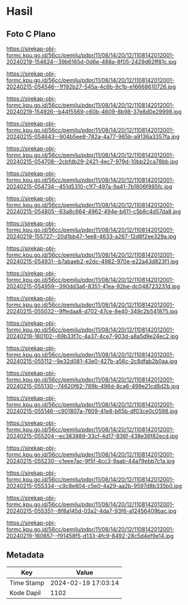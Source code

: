 # Hasil

## Foto C Plano

https://sirekap-obj-formc.kpu.go.id/56cc/pemilu/pdpr/11/08/14/20/12/1108142012001-20240219-154624--39b6165d-0d6e-488a-8f05-2429d62ff81c.jpg

https://sirekap-obj-formc.kpu.go.id/56cc/pemilu/pdpr/11/08/14/20/12/1108142012001-20240215-054546--1f192b27-545a-4c6b-9c1b-e16668610726.jpg

https://sirekap-obj-formc.kpu.go.id/56cc/pemilu/pdpr/11/08/14/20/12/1108142012001-20240219-154926--b44f5569-c60b-4609-8b98-37e8d0e29998.jpg

https://sirekap-obj-formc.kpu.go.id/56cc/pemilu/pdpr/11/08/14/20/12/1108142012001-20240215-054643--904b5ee8-782a-4a77-965b-a9136a3357fa.jpg

https://sirekap-obj-formc.kpu.go.id/56cc/pemilu/pdpr/11/08/14/20/12/1108142012001-20240215-054708--2cbfdb29-2421-4ec7-979d-10bb22ca78bb.jpg

https://sirekap-obj-formc.kpu.go.id/56cc/pemilu/pdpr/11/08/14/20/12/1108142012001-20240215-054734--451d5310-c1f7-497a-9a41-7b1806f985fc.jpg

https://sirekap-obj-formc.kpu.go.id/56cc/pemilu/pdpr/11/08/14/20/12/1108142012001-20240215-054805--63a8c664-4962-494e-b611-c5b8c4d57da8.jpg

https://sirekap-obj-formc.kpu.go.id/56cc/pemilu/pdpr/11/08/14/20/12/1108142012001-20240219-155727--20d1bb47-1ee8-4633-a267-12d8f2ee329a.jpg

https://sirekap-obj-formc.kpu.go.id/56cc/pemilu/pdpr/11/08/14/20/12/1108142012001-20240215-054931--b7abaeb2-e2dc-4982-970e-e22a43d823f1.jpg

https://sirekap-obj-formc.kpu.go.id/56cc/pemilu/pdpr/11/08/14/20/12/1108142012001-20240215-054959--390dd3a6-8351-41ea-92be-dc048723231d.jpg

https://sirekap-obj-formc.kpu.go.id/56cc/pemilu/pdpr/11/08/14/20/12/1108142012001-20240215-055032--9ffedaa8-d702-47ce-8e40-349c2b541875.jpg

https://sirekap-obj-formc.kpu.go.id/56cc/pemilu/pdpr/11/08/14/20/12/1108142012001-20240219-160102--69b33f7c-4a37-4ce7-903d-a8a5d9e24ec2.jpg

https://sirekap-obj-formc.kpu.go.id/56cc/pemilu/pdpr/11/08/14/20/12/1108142012001-20240215-055112--9e32d081-43e0-427b-a56c-2c8dfab2b0aa.jpg

https://sirekap-obj-formc.kpu.go.id/56cc/pemilu/pdpr/11/08/14/20/12/1108142012001-20240215-055130--74620f62-789b-496d-8ca6-499e21cd8d2b.jpg

https://sirekap-obj-formc.kpu.go.id/56cc/pemilu/pdpr/11/08/14/20/12/1108142012001-20240215-055146--c901807a-7609-41e8-b65b-df03ce0c0598.jpg

https://sirekap-obj-formc.kpu.go.id/56cc/pemilu/pdpr/11/08/14/20/12/1108142012001-20240215-055204--ec383889-33cf-4d17-836f-438e36f82ecd.jpg

https://sirekap-obj-formc.kpu.go.id/56cc/pemilu/pdpr/11/08/14/20/12/1108142012001-20240215-055230--c1eee7ac-9f5f-4cc3-9aab-44a79ebb7c1a.jpg

https://sirekap-obj-formc.kpu.go.id/56cc/pemilu/pdpr/11/08/14/20/12/1108142012001-20240215-055334--c9c8e804-c5e0-4a29-aa2b-9597d8b335b0.jpg

https://sirekap-obj-formc.kpu.go.id/56cc/pemilu/pdpr/11/08/14/20/12/1108142012001-20240215-055351--8f8a145d-03a2-4da7-93f6-a12456409bac.jpg

https://sirekap-obj-formc.kpu.go.id/56cc/pemilu/pdpr/11/08/14/20/12/1108142012001-20240219-160657--f91458f5-d133-4fc9-8492-28c5d4ef9e14.jpg


## Metadata

| Key        | Value               |
| ---------- | ------------------- |
| Time Stamp | 2024-02-19 17:03:14 |
| Kode Dapil | 1102                |



